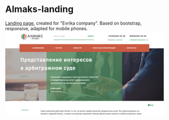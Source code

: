 # Almaks-landing
[Landing page](https://rawgit.com/anelliabe/Almaks-landing/master/index.html), created for "Evrika company". Based on bootstrap, responsive, adapted for mobile phones.
<br>
![Picture](Main.jpg)
